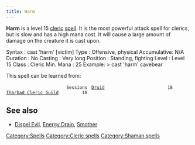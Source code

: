 ```yaml
---
title: Harm
---
```


**Harm** is a level 15 [cleric](cleric "wikilink")
[spell](spell "wikilink"). It is the most powerful attack spell for
clerics, but is slow and has a high mana cost. It will cause a large
amount of damage on the creature it is cast upon.

Syntax : cast 'harm' \[victim\] Type : Offensive, physical Accumulative:
N/A Duration : No Casting : Very long Position : Standing, fighting
Level : Level 15 Class : Cleric Min. Mana : 25 Example: \> cast 'harm'
cavebear

This spell can be learned from:

`                       Sessions `
[`Druid`](Druid "wikilink")`                        18`
[`Tharbad Cleric Guild`](Tharbad_Cleric_Guild "wikilink")`         18`

## See also

- [Dispel Evil](Dispel_Evil "wikilink"), [Energy
  Drain](Energy_Drain "wikilink"), [Smother](Smother "wikilink")

[Category:Spells](Category:Spells "wikilink") [Category:Cleric
spells](Category:Cleric_spells "wikilink") [Category:Shaman
spells](Category:Shaman_spells "wikilink")